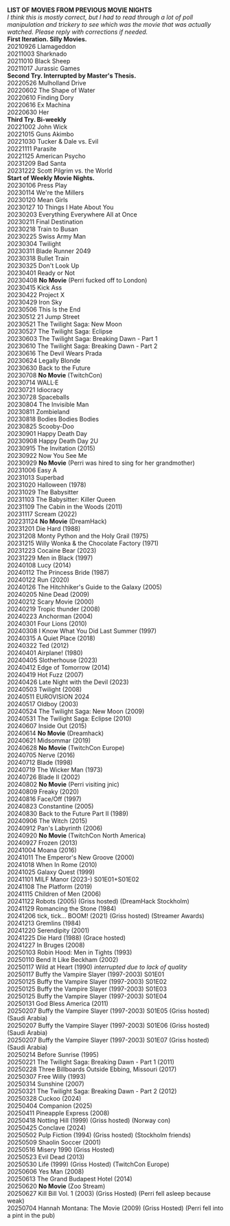 **LIST OF MOVIES FROM PREVIOUS MOVIE NIGHTS** \
*I think this is mostly correct, but I had to read through a lot of poll manipulation and trickery to see which was the movie that was actually watched. Please reply with corrections if needed.* \
**First Iteration. Silly Movies.** \
20210926 Llamageddon \
20211003 Sharknado \
20211010 Black Sheep \
20211017 Jurassic Games \
**Second Try. Interrupted by Master's Thesis.** \
20220526 Mulholland Drive \
20220602 The Shape of Water \
20220610 Finding Dory \
20220616 Ex Machina \
20220630 Her \
**Third Try. Bi-weekly** \
20221002 John Wick \
20221015 Guns Akimbo \
20221030 Tucker & Dale vs. Evil \
20221111 Parasite \
20221125 American Psycho \
20231209 Bad Santa \
20231222 Scott Pilgrim vs. the World  \
**Start of Weekly Movie Nights.** \
20230106 Press Play \
20230114 We're the Millers \
20230120 Mean Girls \
20230127 10 Things I Hate About You \
20230203 Everything Everywhere All at Once \
20230211 Final Destination \
20230218 Train to Busan \
20230225 Swiss Army Man \
20230304 Twilight \
20230311 Blade Runner 2049 \
20230318 Bullet Train \
20230325 Don't Look Up \
20230401 Ready or Not \
20230408 **No Movie** (Perri fucked off to London) \
20230415 Kick Ass \
20230422 Project X \
20230429 Iron Sky \
20230506 This Is the End \
20230512 21 Jump Street \
20230521 The Twilight Saga: New Moon \
20230527 The Twilight Saga: Eclipse \
20230603 The Twilight Saga: Breaking Dawn - Part 1 \
20230610 The Twilight Saga: Breaking Dawn - Part 2  \
20230616 The Devil Wears Prada \
20230624 Legally Blonde \
20230630 Back to the Future \
20230708 **No Movie** (TwitchCon) \
20230714 WALL·E  \
20230721 Idiocracy \
20230728 Spaceballs \
20230804 The Invisible Man \
20230811 Zombieland \
20230818 Bodies Bodies Bodies \
20230825 Scooby-Doo \
20230901 Happy Death Day \
20230908 Happy Death Day 2U \
20230915 The Invitation (2015) \
20230922 Now You See Me \
20230929 **No Movie** (Perri was hired to sing for her grandmother) \
20231006 Easy A \
20231013 Superbad \
20231020 Halloween (1978) \
20231029 The Babysitter \
20231103 The Babysitter: Killer Queen \
20231109 The Cabin in the Woods (2011) \
20231117 Scream (2022) \
202231124 **No  Movie** (DreamHack) \
20231201 Die Hard (1988) \
20231208 Monty Python and the Holy Grail (1975) \
20231215 Willy Wonka & the Chocolate Factory (1971) \
20231223 Cocaine Bear (2023) \
20231229 Men in Black (1997) \
20240108 Lucy (2014) \
20240112 The Princess Bride (1987) \
20240122 Run (2020) \
20240126 The Hitchhiker's Guide to the Galaxy (2005) \
20240205 Nine Dead (2009) \
20240212 Scary Movie (2000) \
20240219 Tropic thunder (2008) \
20240223 Anchorman (2004) \
20240301 Four Lions (2010) \
20240308 I Know What You Did Last Summer (1997) \
20240315 A Quiet Place (2018) \
20240322 Ted (2012) \
20240401 Airplane! (1980) \
20240405 Slotherhouse (2023) \
20240412 Edge of Tomorrow (2014) \
20240419 Hot Fuzz (2007) \
20240426 Late Night with the Devil (2023) \
20240503 Twilight (2008) \
20240511 EUROVISION 2024 \
20240517 Oldboy (2003) \
20240524 The Twilight Saga: New Moon (2009) \
20240531 The Twilight Saga: Eclipse (2010) \
20240607 Inside Out (2015) \
20240614 **No Movie** (Dreamhack) \
20240621 Midsommar (2019) \
20240628 **No Movie** (TwitchCon Europe) \
20240705 Nerve (2016) \
20240712 Blade (1998) \
20240719 The Wicker Man (1973) \
20240726 Blade II (2002) \
20240802 **No Movie** (Perri visiting jnic) \
20240809 Freaky (2020) \
20240816 Face/Off (1997) \
20240823 Constantine (2005) \
20240830 Back to the Future Part II (1989) \
20240906 The Witch (2015) \
20240912 Pan's Labyrinth (2006) \
20240920 **No Movie** (TwitchCon North America) \
20240927 Frozen (2013) \
20241004 Moana (2016) \
20241011 The Emperor's New Groove (2000) \
20241018 When In Rome (2010) \
20241025 Galaxy Quest (1999) \
20241101 MILF Manor (2023-) S01E01+S01E02 \
20241108 The Platform (2019) \
20241115 Children of Men (2006) \
20241122 Robots (2005) (Griss hosted) (DreamHack Stockholm) \
20241129 Romancing the Stone (1984) \
20241206 tick, tick... BOOM! (2021) (Griss hosted) (Streamer Awards) \
20241213 Gremlins (1984) \
20241220 Serendipity (2001) \
20241225 Die Hard (1988) (Grace hosted) \
20241227 In Bruges (2008) \
20250103 Robin Hood: Men in Tights (1993) \
20250110 Bend It Like Beckham (2002) \
20250117 Wild at Heart (1990) *interrupted due to lack of quality* \
20250117 Buffy the Vampire Slayer (1997-2003) S01E01 \
20250125 Buffy the Vampire Slayer (1997-2003) S01E02 \
20250125 Buffy the Vampire Slayer (1997-2003) S01E03 \
20250125 Buffy the Vampire Slayer (1997-2003) S01E04 \
20250131 God Bless America (2011) \
20250207 Buffy the Vampire Slayer (1997-2003) S01E05 (Griss hosted) (Saudi Arabia) \
20250207 Buffy the Vampire Slayer (1997-2003) S01E06 (Griss hosted) (Saudi Arabia) \
20250207 Buffy the Vampire Slayer (1997-2003) S01E07 (Griss hosted) (Saudi Arabia) \
20250214 Before Sunrise (1995) \
20250221 The Twilight Saga: Breaking Dawn - Part 1 (2011) \
20250228 Three Billboards Outside Ebbing, Missouri (2017) \
20250307 Free Willy (1993) \
20250314 Sunshine (2007) \
20250321 The Twilight Saga: Breaking Dawn - Part 2 (2012) \
20250328 Cuckoo (2024) \
20250404 Companion (2025) \
20250411 Pineapple Express (2008) \
20250418 Notting Hill (1999) (Griss hosted) (Norway con) \
20250425 Conclave (2024) \
20250502 Pulp Fiction (1994) (Griss hosted) (Stockholm friends) \
20250509 Shaolin Soccer (2001) \
20250516 Misery 1990 (Griss Hosted) \
20250523 Evil Dead (2013) \
20250530 Life (1999) (Griss Hosted) (TwitchCon Europe) \
20250606 Yes Man (2008) \
20250613 The Grand Budapest Hotel (2014) \
20250620 **No Movie** (Zoo Stream) \
20250627 Kill Bill Vol. 1 (2003) (Griss Hosted) (Perri fell asleep because weak) \
20250704 Hannah Montana: The Movie (2009) (Griss Hosted) (Perri fell into a pint in the pub)
